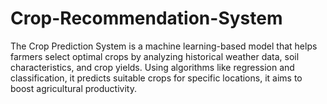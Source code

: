 # Crop-Recommendation-System
The Crop Prediction System is a machine learning-based model that helps farmers select optimal crops by analyzing historical weather data, soil characteristics, and crop yields. Using algorithms like regression and classification, it predicts suitable crops for specific locations, it aims to boost agricultural productivity.
